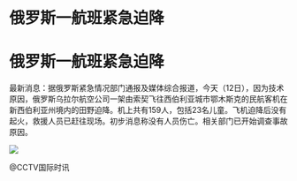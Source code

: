 # 俄罗斯一航班紧急迫降

# 俄罗斯一航班紧急迫降

最新消息：据俄罗斯紧急情况部门通报及媒体综合报道，今天（12日），因为技术原因，俄罗斯乌拉尔航空公司一架由索契飞往西伯利亚城市鄂木斯克的民航客机在新西伯利亚州境内的田野迫降。机上共有159人，包括23名儿童。飞机迫降后没有起火，救援人员已赶往现场。初步消息称没有人员伤亡。相关部门已开始调查事故原因。

![](https://inews.gtimg.com/om_bt/OasRhyuYppClCf2UOE3Yf3zW8Vh6-PKHneqQXcCH_E_MQAA/1000)

@CCTV国际时讯

